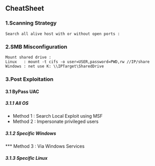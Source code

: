 ## CheatSheet 

### 1.Scanning Strategy

    Search all alive host with or without open ports : 
    
### 2.SMB Misconfiguration

    Mount shared drive : 
    Linux   : mount -t cifs -o user=USER,password=PWD,rw //IP/share
    Windows : net use K: \\IPTarget\SharedDrive



### 3.Post Exploitation

#### 3.1 ByPass UAC

##### 3.1.1 All OS

* Method 1 : Search Local Exploit using MSF
* Method 2 : Impersonate privileged users

##### 3.1.2 Specific Windows

  *** Method 3 : Via Windows Services 
  
##### 3.1.3 Specific Linux

